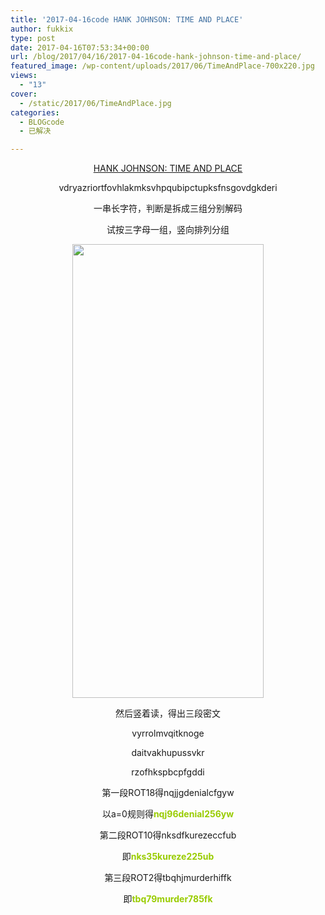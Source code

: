 ```yaml
---
title: '2017-04-16code HANK JOHNSON: TIME AND PLACE'
author: fukkix
type: post
date: 2017-04-16T07:53:34+00:00
url: /blog/2017/04/16/2017-04-16code-hank-johnson-time-and-place/
featured_image: /wp-content/uploads/2017/06/TimeAndPlace-700x220.jpg
views:
  - "13"
cover:
  - /static/2017/06/TimeAndPlace.jpg
categories:
  - BLOGcode
  - 已解决

---
```

<p style="text-align: center;">
  <a href="http://investigate.ingress.com/2017/04/16/hank-johnson-time-and-place/" target="_blank" rel="noopener">HANK JOHNSON: TIME AND PLACE</a>
</p>

<p style="text-align: center;">
  vdryazriortfovhlakmksvhpqubipctupksfnsgovdgkderi
</p>

<!--more-->

<p style="text-align: center;">
  一串长字符，判断是拆成三组分别解码
</p>

<p style="text-align: center;">
  试按三字母一组，竖向排列分组
</p>

<p style="text-align: center;">
  <img class="alignnone size-full wp-image-143" src="/static/2017/06/1-6.jpg" alt="" width="306" height="726" srcset="/static/2017/06/1-6.jpg 306w, /static/2017/06/1-6-126x300.jpg 126w" sizes="(max-width: 306px) 100vw, 306px" />
</p>

<p style="text-align: center;">
  然后竖着读，得出三段密文
</p>

<p style="text-align: center;">
  vyrrolmvqitknoge
</p>

<p style="text-align: center;">
  daitvakhupussvkr
</p>

<p style="text-align: center;">
  rzofhkspbcpfgddi
</p>

<p style="text-align: center;">
  第一段ROT18得nqjjgdenialcfgyw
</p>

<p style="text-align: center;">
  以a=0规则得<span style="color: #99cc00;"><strong>nqj96denial256yw</strong></span>
</p>

<p style="text-align: center;">
  第二段ROT10得nksdfkurezeccfub
</p>

<p style="text-align: center;">
  即<span style="color: #99cc00;"><strong>nks35kureze225ub</strong></span>
</p>

<p style="text-align: center;">
  第三段ROT2得tbqhjmurderhiffk
</p>

<p style="text-align: center;">
  即<span style="color: #99cc00;"><strong>tbq79murder785fk</strong></span>
</p>

&nbsp;

&nbsp;